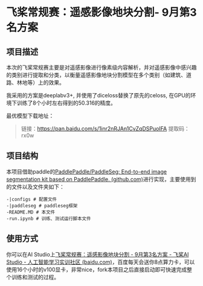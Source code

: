 # 飞桨常规赛：遥感影像地块分割- 9月第3名方案

## 项目描述

本次的飞桨常规赛主要是对遥感影像进行像素级内容解析，并对遥感影像中感兴趣的类别进行提取和分类，以衡量遥感影像地块分割模型在多个类别（如建筑、道路、林地等）上的效果。

我采用的方案是deeplabv3+, 并使用了diceloss替换了原先的celoss, 在GPU的环境下训练了8个小时左右得到的50.316的精度。

最优模型下载地址：

> 链接：https://pan.baidu.com/s/1inr2nRJAn1CvZqDSPuoIFA 
> 提取码：rx0w 

## 项目结构

本项目借助paddle的[PaddlePaddle/PaddleSeg: End-to-end image segmentation kit based on PaddlePaddle. (github.com)](https://github.com/PaddlePaddle/PaddleSeg)进行实现，主要使用到的文件以及文件夹如下：

```
-|configs # 配置文件
-|paddleseg # paddleseg框架
-README.MD # 本文件
-run.ipynb # 训练、测试运行脚本文件 
```

## 使用方式

你可以在AI Studio上[飞桨常规赛：遥感影像地块分割 - 9月第3名方案 - 飞桨AI Studio - 人工智能学习实训社区 (baidu.com)](https://aistudio.baidu.com/aistudio/projectdetail/2479183)，百度每天会送你8点算力卡，可以使用16个小时的v100显卡，非常nice，fork本项目之后直接启动即可快速完成整个训练和测试的过程。

